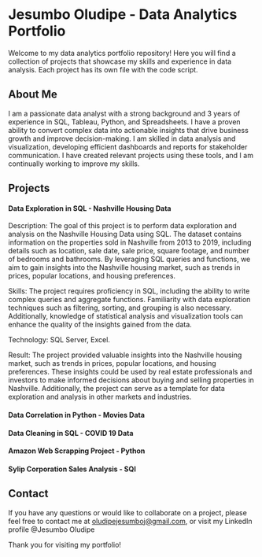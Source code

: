 # Jesumbo Oludipe - Data Analytics Portfolio

Welcome to my data analytics portfolio repository! Here you will find a collection of projects that showcase my skills and experience in data analysis. Each project has its own file with the code script.

## About Me

I am a passionate data analyst with a strong background and 3 years of experience in SQL, Tableau, Python, and Spreadsheets. I have a proven ability to convert complex data into actionable insights that drive business growth and improve decision-making. I am skilled in data analysis and visualization, developing efficient dashboards and reports for stakeholder communication.  I have created relevant projects using these tools, and I am continually working to improve my skills.

## Projects
#### Data Exploration in SQL - Nashville Housing Data
Description: The goal of this project is to perform data exploration and analysis on the Nashville Housing Data using SQL. The dataset contains information on the properties sold in Nashville from 2013 to 2019, including details such as location, sale date, sale price, square footage, and number of bedrooms and bathrooms. By leveraging SQL queries and functions, we aim to gain insights into the Nashville housing market, such as trends in prices, popular locations, and housing preferences.

Skills: The project requires proficiency in SQL, including the ability to write complex queries and aggregate functions. Familiarity with data exploration techniques such as filtering, sorting, and grouping is also necessary. Additionally, knowledge of statistical analysis and visualization tools can enhance the quality of the insights gained from the data.

Technology: SQL Server, Excel.

Result: The project provided valuable insights into the Nashville housing market, such as trends in prices, popular locations, and housing preferences. These insights could be used by real estate professionals and investors to make informed decisions about buying and selling properties in Nashville. Additionally, the project can serve as a template for data exploration and analysis in other markets and industries.

#### Data Correlation in Python - Movies Data
#### Data Cleaning in SQL - COVID 19 Data
#### Amazon Web Scrapping Project - Python
#### Sylip Corporation Sales Analysis - SQl



## Contact

If you have any questions or would like to collaborate on a project, please feel free to contact me at oludipejesumboj@gmail.com, or visit my LinkedIn profile @Jesumbo Oludipe

Thank you for visiting my portfolio!
